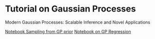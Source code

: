 # Tutorial on Gaussian Processes
Modern Gaussian Processes: Scalable Inference and Novel Applications

[Notebook Sampling from GP prior](notebooks/gp-priors.ipynb)
[Notebook on GP Regression](notebooks/gp-inference.ipynb)
